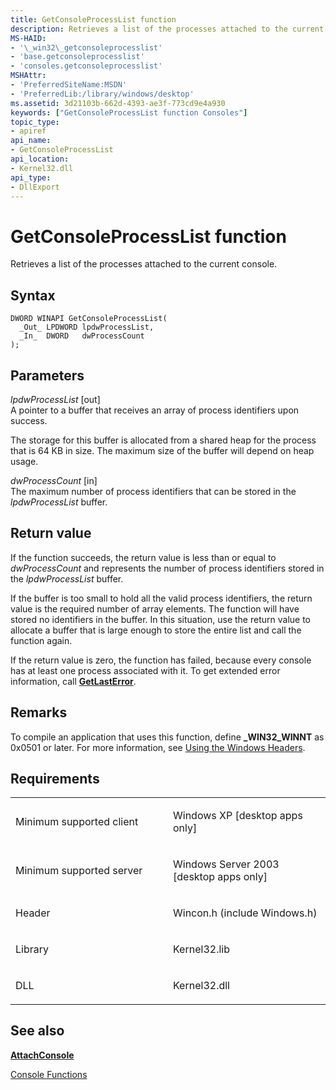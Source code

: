 ```yaml
---
title: GetConsoleProcessList function
description: Retrieves a list of the processes attached to the current console.
MS-HAID:
- '\_win32\_getconsoleprocesslist'
- 'base.getconsoleprocesslist'
- 'consoles.getconsoleprocesslist'
MSHAttr:
- 'PreferredSiteName:MSDN'
- 'PreferredLib:/library/windows/desktop'
ms.assetid: 3d21103b-662d-4393-ae3f-773cd9e4a930
keywords: ["GetConsoleProcessList function Consoles"]
topic_type:
- apiref
api_name:
- GetConsoleProcessList
api_location:
- Kernel32.dll
api_type:
- DllExport
---
```


# GetConsoleProcessList function


Retrieves a list of the processes attached to the current console.

Syntax
------

```ManagedCPlusPlus
DWORD WINAPI GetConsoleProcessList(
  _Out_ LPDWORD lpdwProcessList,
  _In_  DWORD   dwProcessCount
);
```

Parameters
----------

*lpdwProcessList* \[out\]  
A pointer to a buffer that receives an array of process identifiers upon success.

The storage for this buffer is allocated from a shared heap for the process that is 64 KB in size. The maximum size of the buffer will depend on heap usage.

*dwProcessCount* \[in\]  
The maximum number of process identifiers that can be stored in the *lpdwProcessList* buffer.

Return value
------------

If the function succeeds, the return value is less than or equal to *dwProcessCount* and represents the number of process identifiers stored in the *lpdwProcessList* buffer.

If the buffer is too small to hold all the valid process identifiers, the return value is the required number of array elements. The function will have stored no identifiers in the buffer. In this situation, use the return value to allocate a buffer that is large enough to store the entire list and call the function again.

If the return value is zero, the function has failed, because every console has at least one process associated with it. To get extended error information, call [**GetLastError**](https://msdn.microsoft.com/library/windows/desktop/ms679360).

Remarks
-------

To compile an application that uses this function, define **\_WIN32\_WINNT** as 0x0501 or later. For more information, see [Using the Windows Headers](https://msdn.microsoft.com/library/windows/desktop/aa383745).

Requirements
------------

<table>
<colgroup>
<col width="50%" />
<col width="50%" />
</colgroup>
<tbody>
<tr class="odd">
<td><p>Minimum supported client</p></td>
<td><p>Windows XP [desktop apps only]</p></td>
</tr>
<tr class="even">
<td><p>Minimum supported server</p></td>
<td><p>Windows Server 2003 [desktop apps only]</p></td>
</tr>
<tr class="odd">
<td><p>Header</p></td>
<td>Wincon.h (include Windows.h)</td>
</tr>
<tr class="even">
<td><p>Library</p></td>
<td>Kernel32.lib</td>
</tr>
<tr class="odd">
<td><p>DLL</p></td>
<td>Kernel32.dll</td>
</tr>
<tr class="even">
</tr>
<tr class="odd">
</tr>
<tr class="even">
</tr>
</tbody>
</table>

## <span id="see_also"></span>See also


[**AttachConsole**](attachconsole.md)

[Console Functions](console-functions.md)

 

 




